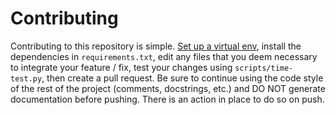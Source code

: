 # Contributing

Contributing to this repository is simple. [Set up a virtual env](https://docs.python.org/3/library/venv.html), install the dependencies in `requirements.txt`, edit any files that you deem necessary to integrate your feature / fix, test your changes using `scripts/time-test.py`, then create a pull request. Be sure to continue using the code style of the rest of the project (comments, docstrings, etc.) and DO NOT generate documentation before pushing. There is an action in place to do so on push.